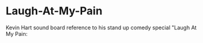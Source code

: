 # Laugh-At-My-Pain
Kevin Hart sound board reference to his stand up comedy special "Laugh At My Pain:
